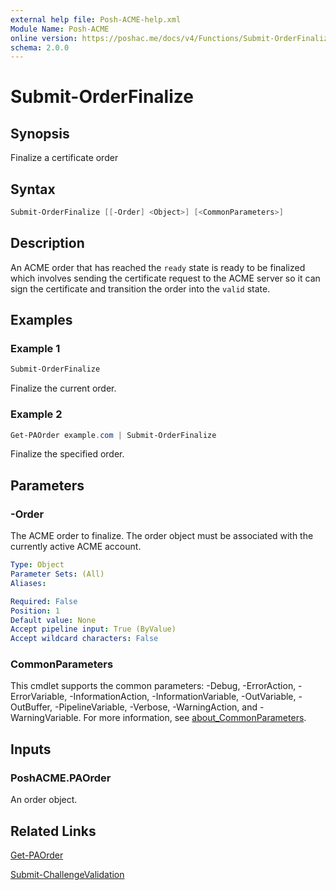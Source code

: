 ```yaml
---
external help file: Posh-ACME-help.xml
Module Name: Posh-ACME
online version: https://poshac.me/docs/v4/Functions/Submit-OrderFinalize/
schema: 2.0.0
---
```


# Submit-OrderFinalize

## Synopsis

Finalize a certificate order

## Syntax

```powershell
Submit-OrderFinalize [[-Order] <Object>] [<CommonParameters>]
```

## Description

An ACME order that has reached the `ready` state is ready to be finalized which involves sending the certificate request to the ACME server so it can sign the certificate and transition the order into the `valid` state.

## Examples

### Example 1

```powershell
Submit-OrderFinalize
```

Finalize the current order.

### Example 2

```powershell
Get-PAOrder example.com | Submit-OrderFinalize
```

Finalize the specified order.

## Parameters

### -Order
The ACME order to finalize.
The order object must be associated with the currently active ACME account.

```yaml
Type: Object
Parameter Sets: (All)
Aliases:

Required: False
Position: 1
Default value: None
Accept pipeline input: True (ByValue)
Accept wildcard characters: False
```

### CommonParameters

This cmdlet supports the common parameters: -Debug, -ErrorAction, -ErrorVariable, -InformationAction, -InformationVariable, -OutVariable, -OutBuffer, -PipelineVariable, -Verbose, -WarningAction, and -WarningVariable. For more information, see [about_CommonParameters](http://go.microsoft.com/fwlink/?LinkID=113216).

## Inputs

### PoshACME.PAOrder
An order object.

## Related Links

[Get-PAOrder](Get-PAOrder.md)

[Submit-ChallengeValidation](Submit-ChallengeValidation.md)
